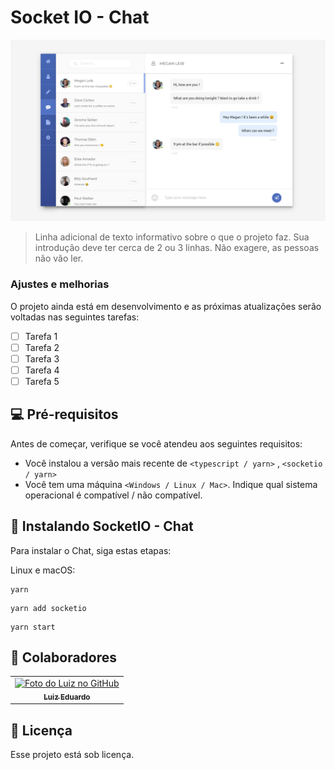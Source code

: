 # Socket IO - Chat

<img src="https://github.com/Luizrtr/Socket.io/blob/main/src/assets/exemple.png?raw=true" alt="exemplo imagem">

> Linha adicional de texto informativo sobre o que o projeto faz. Sua introdução deve ter cerca de 2 ou 3 linhas. Não exagere, as pessoas não vão ler.

### Ajustes e melhorias

O projeto ainda está em desenvolvimento e as próximas atualizações serão voltadas nas seguintes tarefas:

- [ ] Tarefa 1
- [ ] Tarefa 2
- [ ] Tarefa 3
- [ ] Tarefa 4
- [ ] Tarefa 5

## 💻 Pré-requisitos

Antes de começar, verifique se você atendeu aos seguintes requisitos:

<!---Estes são apenas requisitos de exemplo. Adicionar, duplicar ou remover conforme necessário--->

- Você instalou a versão mais recente de `<typescript / yarn>` , `<socketio / yarn>`
- Você tem uma máquina `<Windows / Linux / Mac>`. Indique qual sistema operacional é compatível / não compatível.

## 🚀 Instalando SocketIO - Chat

Para instalar o Chat, siga estas etapas:

Linux e macOS:

```
yarn
```

```
yarn add socketio
```

```
yarn start
```

## 🤝 Colaboradores

<table>
  <tr>
    <td align="center">
      <a href="https://github.com/Luizrtr">
        <img src="https://avatars.githubusercontent.com/u/71350695?v=4" width="100px;" alt="Foto do Luiz no GitHub"/><br>
        <sub>
          <b>Luiz Eduardo</b>
        </sub>
      </a>
    </td>
  </tr>
</table>

## 📝 Licença

Esse projeto está sob licença.

